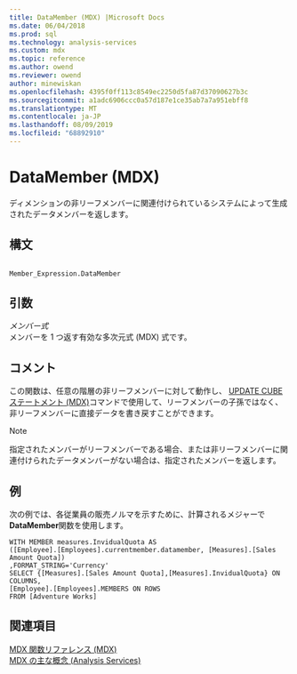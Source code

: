 ```yaml
---
title: DataMember (MDX) |Microsoft Docs
ms.date: 06/04/2018
ms.prod: sql
ms.technology: analysis-services
ms.custom: mdx
ms.topic: reference
ms.author: owend
ms.reviewer: owend
author: minewiskan
ms.openlocfilehash: 4395f0ff113c8549ec2250d5fa87d37090627b3c
ms.sourcegitcommit: a1adc6906ccc0a57d187e1ce35ab7a7a951ebff8
ms.translationtype: MT
ms.contentlocale: ja-JP
ms.lasthandoff: 08/09/2019
ms.locfileid: "68892910"
---
```

# <a name="datamember-mdx"></a>DataMember (MDX)


  ディメンションの非リーフメンバーに関連付けられているシステムによって生成されたデータメンバーを返します。  
  
## <a name="syntax"></a>構文  
  
```  
  
Member_Expression.DataMember  
```  
  
## <a name="arguments"></a>引数  
 *メンバー式*  
 メンバーを 1 つ返す有効な多次元式 (MDX) 式です。  
  
## <a name="remarks"></a>コメント  
 この関数は、任意の階層の非リーフメンバーに対して動作し、 [UPDATE CUBE ステートメント (MDX)](../mdx/mdx-data-manipulation-update-cube.md)コマンドで使用して、リーフメンバーの子孫ではなく、非リーフメンバーに直接データを書き戻すことができます。  
  
> [!NOTE]  
>  指定されたメンバーがリーフメンバーである場合、または非リーフメンバーに関連付けられたデータメンバーがない場合は、指定されたメンバーを返します。  
  
## <a name="example"></a>例  
 次の例では、各従業員の販売ノルマを示すために、計算されるメジャーで**DataMember**関数を使用します。  
  
```  
WITH MEMBER measures.InvidualQuota AS   
([Employee].[Employees].currentmember.datamember, [Measures].[Sales Amount Quota])  
,FORMAT_STRING='Currency'  
SELECT {[Measures].[Sales Amount Quota],[Measures].InvidualQuota} ON COLUMNS,  
[Employee].[Employees].MEMBERS ON ROWS  
FROM [Adventure Works]  
```  
  
## <a name="see-also"></a>関連項目  
 [MDX 関数リファレンス &#40;MDX&#41;](../mdx/mdx-function-reference-mdx.md)   
 [MDX の主な概念 &#40;Analysis Services&#41;](https://docs.microsoft.com/analysis-services/multidimensional-models/mdx/key-concepts-in-mdx-analysis-services)  
  
  
